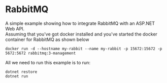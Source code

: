 # RabbitMQ

A simple example showing how to integrate RabbitMQ with an ASP.NET Web API.<br>
Assuming that you've got docker installed and you've started the docker container for RabbitMQ as shown below
```
docker run -d --hostname my-rabbit --name my-rabbit -p 15672:15672 -p 5672:5672 rabbitmq:3-management
```

All we need to run this example is to run:

```
dotnet restore
dotnet run
```

